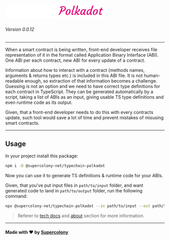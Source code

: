 ![alt typechain-logo](./img/logo.png)
=====
###### Version 0.0.12

---

When a smart contract is being written, front-end developer receives file representation of it in the format called Application Binary Interface (ABI). One ABI per each contract, new ABI for every update of a contract.

Information about how to interact with a contract (methods names, arguments & returns types etc.) is included in this ABI file. It is not human-readable enough, so extraction of that information becomes a challenge. Guessing is not an option and we need to have correct type definitions for each contract in TypeScript. They can be generated automatically by a script, taking a list of ABIs as an input, giving usable TS type definitions and even runtime code as its output.

Given, that a front-end developer needs to do this with every contracts update, such tool would save a lot of time and prevent mistakes of misusing smart contracts.


---------
## Usage

In your project install this package:

```bash
npm i -D @supercolony-net/typechain-polkadot
```

Now you can use it to generate TS definitions & runtime code for your ABIs.

Given, that you've put input files in `path/to/input` folder, and want generated code to land in `path/to/output` folder, run the following command:

```bash
npx @supercolony-net/typechain-polkadot --in path/to/input --out path/to/output
```

> Referer to [tech docs](./docs/tech-specs.md) and [about](./docs/about.md) section for more information.

-----------
#### Made with ❤️ by [Supercolony](https://supercolony.net)
